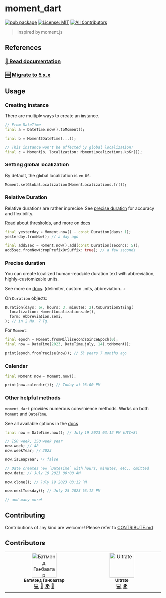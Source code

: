 # moment_dart

[![pub package](https://img.shields.io/pub/v/moment_dart.svg)](https://pub.dartlang.org/packages/moment_dart)
[![License: MIT](https://img.shields.io/badge/license-MIT-blue.svg)](https://opensource.org/licenses/MIT)
[![All Contributors](https://img.shields.io/github/all-contributors/sadespresso/moment_dart?color=ae00ff)](#contributors)

> Inspired by moment.js

## References

### [📖 Read documentation](https://dev.gege.mn/moment_dart_docs)

### [🆕 Migrate to 5.x.x](https://dev.gege.mn/moment_dart_docs/upgrading/)

## Usage

### Creating instance

There are multiple ways to create an instance.

```dart
// From DateTime
final a = DateTime.now().toMoment();

final b = Moment(DateTime(...));

// This instance won't be affected by global localization!
final c = Moment(b, localization: MomentLocalizations.koKr());
```

### Setting global localization

By default, the global localization is `en_US`.

```dart
Moment.setGlobalLocalization(MomentLocalizations.fr());
```

### Relative Duration

Relative durations are rather inprecise. See [precise duration](#precise-duration)
for accuracy and flexibility.

Read about thresholds, and more on [docs](https://dev.gege.mn/moment_dart_docs/duration)

```dart
final yesterday = Moment.now() - const Duration(days: 1);
yesterday.fromNow(); // a day ago

final add5sec = Moment.now().add(const Duration(seconds: 5));
add5sec.fromNow(dropPrefixOrSuffix: true); // a few seconds
```

### Precise duration

You can create localized human-readable duration text with
abbreviation, highly-customizable units.

See more on [docs](https://dev.gege.mn/moment_dart_docs/duration/precise).
(delimiter, custom units, abbreviation...)

On `Duration` objects:

```dart
Duration(days: 67, hours: 3, minutes: 2).toDurationString(
  localization: MomentLocalizations.de(),
  form: Abbreviation.semi,
); // in 2 Mo. 7 Tg.
```

For `Moment`:

```dart
final epoch = Moment.fromMillisecondsSinceEpoch(0);
final now = DateTime(2023, DateTime.july, 14).toMoment();

print(epoch.fromPrecise(now)); // 53 years 7 months ago
```

### Calendar

```dart
final Moment now = Moment.now();

print(now.calendar()); // Today at 03:00 PM
```

### Other helpful methods

`moment_dart` provides numerous convenience methods. Works on both `Moment` and `DateTime`.

See all available options in the [docs](https://dev.gege.mn/moment_dart_docs/extension/)

```dart
final now = DateTime.now(); // July 19 2023 03:12 PM (UTC+8)

// ISO week, ISO week year
now.week; // 48
now.weekYear; // 2023

now.isLeapYear; // false

// Date creates new `DateTime` with hours, minutes, etc.. omitted
now.date; // July 19 2023 00:00 AM

now.clone(); // July 19 2023 03:12 PM

now.nextTuesday(); // July 25 2023 03:12 PM

// and many more!
```

## Contributing

Contributions of any kind are welcome! Please refer to [CONTRIBUTE.md](CONTRIBUTE.md)

## Contributors

<!-- ALL-CONTRIBUTORS-LIST:START - Do not remove or modify this section -->
<!-- prettier-ignore-start -->
<!-- markdownlint-disable -->
<table>
  <tbody>
    <tr>
      <td align="center" valign="top" width="14.28%"><a href="https://github.com/sadespresso"><img src="https://avatars.githubusercontent.com/u/51638223?v=4?s=80" width="80px;" alt="Батмэнд Ганбаатар"/><br /><sub><b>Батмэнд Ганбаатар</b></sub></a><br /><a href="https://github.com/sadespresso/moment_dart/commits?author=sadespresso" title="Code">💻</a> <a href="#maintenance-sadespresso" title="Maintenance">🚧</a> <a href="#translation-sadespresso" title="Translation">🌍</a> <a href="https://github.com/sadespresso/moment_dart/commits?author=sadespresso" title="Documentation">📖</a></td>
      <td align="center" valign="top" width="14.28%"><a href="https://github.com/Ultrate"><img src="https://avatars.githubusercontent.com/u/124692023?v=4?s=80" width="80px;" alt="Ultrate"/><br /><sub><b>Ultrate</b></sub></a><br /><a href="https://github.com/sadespresso/moment_dart/commits?author=Ultrate" title="Code">💻</a> <a href="#translation-Ultrate" title="Translation">🌍</a></td>
    </tr>
  </tbody>
</table>

<!-- markdownlint-restore -->
<!-- prettier-ignore-end -->

<!-- ALL-CONTRIBUTORS-LIST:END -->
